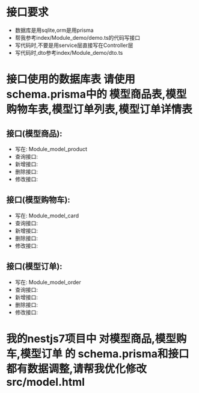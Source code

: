 # 接口要求
- 数据库是用sqlite,orm是用prisma
- 帮我参考index/Module_demo/demo.ts的代码写接口
- 写代码时,不要是用service层直接写在Controller层
- 写代码时,dto参考index/Module_demo/dto.ts

# 接口使用的数据库表 请使用 schema.prisma中的 模型商品表,模型购物车表,模型订单列表,模型订单详情表

## 接口(模型商品):
- 写在: Module_model_product
- 查询接口:
- 新增接口: 
- 删除接口: 
- 修改接口: 



## 接口(模型购物车):
- 写在: Module_model_card
- 查询接口:
- 新增接口: 
- 删除接口: 
- 修改接口: 



## 接口(模型订单):
- 写在: Module_model_order
- 查询接口:
- 新增接口: 
- 删除接口: 
- 修改接口: 





# 我的nestjs7项目中 对模型商品,模型购车,模型订单 的 schema.prisma和接口都有数据调整,请帮我优化修改src/model.html





